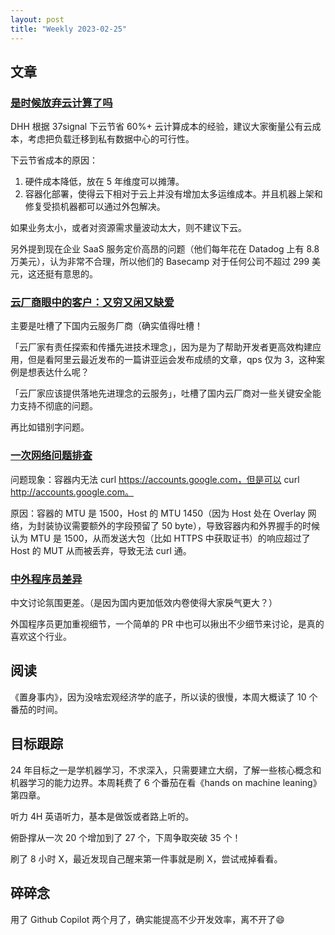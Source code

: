 ```yaml
---
layout: post
title: "Weekly 2023-02-25"
---
```


## 文章

### [是时候放弃云计算了吗](https://mp.weixin.qq.com/s?__biz=MzU5ODAyNTM5Ng==&mid=2247486366&idx=1&sn=c28407399af8b1ddeadf93e902ed23cc&scene=21#wechat_redirect)

DHH 根据 37signal 下云节省 60%+ 云计算成本的经验，建议大家衡量公有云成本，考虑把负载迁移到私有数据中心的可行性。

下云节省成本的原因：
1. 硬件成本降低，放在 5 年维度可以摊薄。
2. 容器化部署，使得云下相对于云上并没有增加太多运维成本。并且机器上架和修复受损机器都可以通过外包解决。

如果业务太小，或者对资源需求量波动太大，则不建议下云。

另外提到现在企业 SaaS 服务定价高昂的问题（他们每年花在 Datadog 上有 8.8 万美元），认为非常不合理，所以他们的 Basecamp 对于任何公司不超过 299 美元，这还挺有意思的。

### [云厂商眼中的客户：又穷又闲又缺爱](https://mp.weixin.qq.com/s/N8AYreKZ5OzNGWFb3m0EsQ)

主要是吐槽了下国内云服务厂商（确实值得吐槽！

「云厂家有责任探索和传播先进技术理念」，因为是为了帮助开发者更高效构建应用，但是看阿里云最近发布的一篇讲亚运会发布成绩的文章，qps 仅为 3，这种案例是想表达什么呢？

「云厂家应该提供落地先进理念的云服务」，吐槽了国内云厂商对一些关键安全能力支持不彻底的问题。

再比如错别字问题。

### [一次网络问题排查](https://www.kawabangga.com/posts/5803)

问题现象：容器内无法 curl https://accounts.google.com，但是可以 curl http://accounts.google.com。

原因：容器的 MTU 是 1500，Host 的 MTU 1450（因为 Host 处在 Overlay 网络，为封装协议需要额外的字段预留了 50 byte），导致容器内和外界握手的时候认为 MTU 是 1500，从而发送大包（比如 HTTPS 中获取证书）的响应超过了 Host 的 MUT 从而被丢弃，导致无法 curl 通。

### [中外程序员差异](https://catcoding.me/p/diff/)

中文讨论氛围更差。（是因为国内更加低效内卷使得大家戾气更大？）

外国程序员更加重视细节，一个简单的 PR 中也可以揪出不少细节来讨论，是真的喜欢这个行业。

## 阅读

《置身事内》，因为没啥宏观经济学的底子，所以读的很慢，本周大概读了 10 个番茄的时间。

## 目标跟踪

24 年目标之一是学机器学习，不求深入，只需要建立大纲，了解一些核心概念和机器学习的能力边界。本周耗费了 6 个番茄在看《hands on machine leaning》第四章。

听力 4H 英语听力，基本是做饭或者路上听的。

俯卧撑从一次 20 个增加到了 27 个，下周争取突破 35 个！

刷了 8 小时 X，最近发现自己醒来第一件事就是刷 X，尝试戒掉看看。

## 碎碎念

用了 Github Copilot 两个月了，确实能提高不少开发效率，离不开了😄
